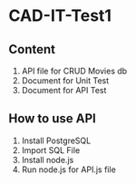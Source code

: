 # CAD-IT-Test1

## Content
1. API file for CRUD Movies db
2. Document for Unit Test
3. Document for API Test

## How to use API
1. Install PostgreSQL
2. Import SQL File
3. Install node.js
4. Run node.js for API.js file
